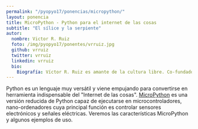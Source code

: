 ```yaml
---
permalink: "/pyopyo17/ponencias/micropython/"
layout: ponencia
title: MicroPython - Python para el internet de las cosas
subtitle: "El sílice y la serpiente"
autor:
  nombre: Victor R. Ruiz
  foto: /img/pyopyo17/ponentes/vrruiz.jpg
  github: vrruiz
  twitter: vrruiz
  linkedin: vrruiz
  bio:
    Biografía: Víctor R. Ruiz es amante de la cultura libre. Co-fundador de Arduino Gran Canaria. Actualmente trabaja en Red Hat asegurándose que Linux funciona bien en plataformas alternativas. En sus ratos libres presenta el podcast de divulgación Radio Skylab.
---
```


Python es un lenguaje muy versátil y viene empujando para convertirse en herramienta indispensable del "Internet de las cosas". [MicroPython](http://micropython.org/) es una versión reducida de Python capaz de ejecutarse en microcontroladores, nano-ordenadores cuya principal función es controlar sensores electrónicos y señales eléctricas. Veremos las características MicroPython  y algunos ejemplos de uso.
